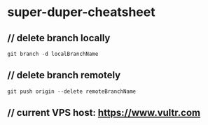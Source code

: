 # super-duper-cheatsheet

## // delete branch locally
```git branch -d localBranchName```

## // delete branch remotely
```git push origin --delete remoteBranchName```

## // current VPS host: https://www.vultr.com
